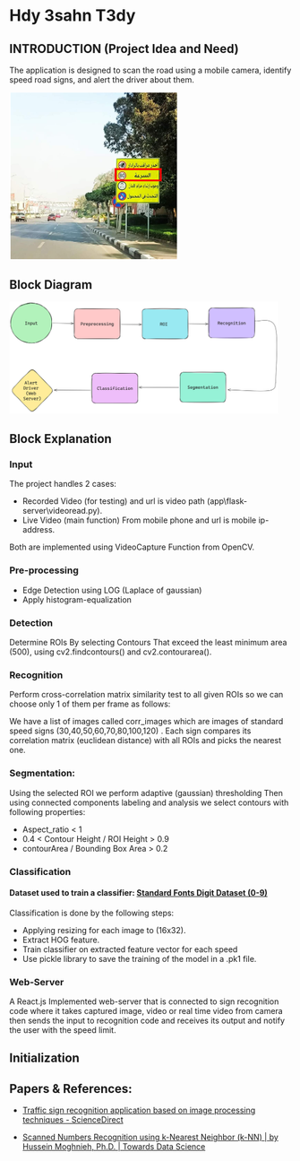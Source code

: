 # Hdy 3sahn T3dy

## INTRODUCTION (Project Idea and Need)
The application is designed to scan the road using a mobile camera, identify speed road signs, and alert the driver about them.

<img src = "road_sign.png" width = "300" img/>


## Block Diagram

<img src = "block_diagram.png" height = "200" img/>


## Block Explanation
### Input
The project handles 2 cases:
- Recorded Video (for testing) and url is video path (app\flask-server\videoread.py).
- Live Video (main function) From mobile phone and url is mobile ip-address.

Both are implemented using VideoCapture Function from OpenCV.
### Pre-processing
- Edge Detection using LOG (Laplace of gaussian)
- Apply histogram-equalization	
### Detection
Determine ROIs By selecting Contours That exceed the least minimum area (500), using cv2.findcontours() and cv2.contourarea().
### Recognition
Perform cross-correlation matrix similarity test to all given ROIs so we can choose only 1 of them per frame as follows:

We have a list of images called corr_images which are images of standard speed signs (30,40,50,60,70,80,100,120) . Each sign compares its correlation matrix (euclidean distance) with all ROIs and picks the nearest one.

### Segmentation:
Using the selected ROI we perform adaptive (gaussian) thresholding 
Then using connected components labeling and analysis we select contours with following properties:
- Aspect_ratio < 1
- 0.4 < Contour Height / ROI Height > 0.9
- contourArea / Bounding Box Area > 0.2

### Classification
#### Dataset used to train a classifier: <a href="https://www.kaggle.com/datasets/preatcher/standard-fonts-digit-dataset-09" >  Standard Fonts Digit Dataset (0-9) </a>     
Classification is done by the following steps:

- Applying resizing for each image to (16x32).
- Extract HOG feature.
- Train classifier on extracted feature vector for each speed
- Use pickle library to save the training of the model in a .pk1 file.

### Web-Server
A React.js Implemented web-server that is connected to sign recognition code where it takes captured image, video or real time video from camera then sends the input to recognition code and receives its output and notify the user with the speed limit.


## Initialization



## Papers & References:
- <a href= "https://www.sciencedirect.com/science/article/pii/S1474667016416009"> Traffic sign recognition application based on image processing techniques - ScienceDirect </a>

- <a href= "https://towardsdatascience.com/scanned-digits-recognition-using-k-nearest-neighbor-k-nn-d1a1528f0dea">Scanned Numbers Recognition using k-Nearest Neighbor (k-NN) | by Hussein Moghnieh, Ph.D. | Towards Data Science </a>








